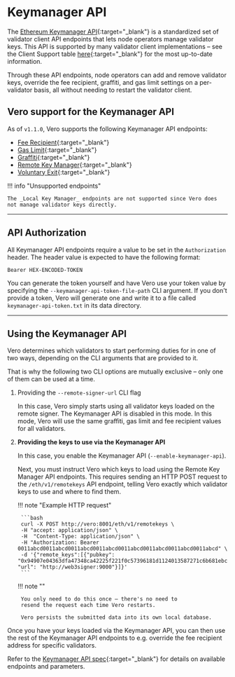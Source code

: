 # Keymanager API

The [Ethereum Keymanager API](https://github.com/ethereum/keymanager-APIs){:target="_blank"}
is a standardized set of validator client API endpoints that
lets node operators manage validator keys. This API is
supported by many validator client implementations – see the Client
Support table
[here](https://github.com/ethereum/keymanager-APIs?tab=readme-ov-file#client-support){:target="_blank"}
for the most up-to-date information.

Through these API endpoints, node operators can add and remove
validator keys, override the fee recipient, graffiti, and gas limit
settings on a per-validator basis, all without needing to restart
the validator client.

## Vero support for the Keymanager API

As of `v1.1.0`, Vero supports the following Keymanager API endpoints:

- [Fee Recipient](https://ethereum.github.io/keymanager-APIs/#/Fee%20Recipient){:target="_blank"}
- [Gas Limit](https://ethereum.github.io/keymanager-APIs/#/Gas%20Limit){:target="_blank"}
- [Graffiti](https://ethereum.github.io/keymanager-APIs/#/Graffiti){:target="_blank"}
- [Remote Key Manager](https://ethereum.github.io/keymanager-APIs/#/Remote%20Key%20Manager){:target="_blank"}
- [Voluntary Exit](https://ethereum.github.io/keymanager-APIs/#/Voluntary%20Exit){:target="_blank"}

!!! info "Unsupported endpoints"

    The _Local Key Manager_ endpoints are not supported since Vero does
    not manage validator keys directly.

___

## API Authorization

All Keymanager API endpoints require a value to be set in the `Authorization`
header. The header value is expected to have the following format:

`Bearer HEX-ENCODED-TOKEN`

You can generate the token yourself and have Vero use your token
value by specifying the `--keymanager-api-token-file-path` CLI argument.
If you don't provide a token, Vero will generate one and write
it to a file called `keymanager-api-token.txt` in its data directory.

___

## Using the Keymanager API

Vero determines which validators to start performing duties for in one
of two ways, depending on the CLI arguments that are provided to it.

That is why the following two CLI options are mutually exclusive – only
one of them can be used at a time.

1. Providing the `--remote-signer-url` CLI flag

    In this case, Vero simply starts using all validator keys loaded
    on the remote signer. The Keymanager API is disabled in this mode.
    In this mode, Vero will use the same graffiti, gas limit and
    fee recipient values for all validators.

2. **Providing the keys to use via the Keymanager API**

    In this case, you enable the Keymanager API (`--enable-keymanager-api`).

    Next, you must instruct Vero which keys to load using the
    Remote Key Manager API endpoints. This requires sending an
    HTTP POST request to the `/eth/v1/remotekeys` API endpoint,
    telling Vero exactly which validator keys to use and
    where to find them.

    !!! note "Example HTTP request"

        ```bash
        curl -X POST http://vero:8001/eth/v1/remotekeys \
        -H "accept: application/json" \
        -H  "Content-Type: application/json" \
        -H "Authorization: Bearer 0011abcd0011abcd0011abcd0011abcd0011abcd0011abcd0011abcd0011abcd" \
        -d '{"remote_keys":[{"pubkey": "0x94907e04363dfa47348ca42225f221f0c57396181d1124013587271c6b681ebc8584fd3e6e8d4ec69b8358969976b260", "url": "http://web3signer:9000"}]}'
        ```

    !!! note ""

        You only need to do this once – there's no need to
        resend the request each time Vero restarts.

        Vero persists the submitted data into its own local database.

Once you have your keys loaded via the Keymanager API, you can then use
the rest of the Keymanager API endpoints to e.g. override the fee recipient
address for specific validators.

Refer to the [Keymanager API spec](https://ethereum.github.io/keymanager-APIs/){:target="_blank"}
for details on available endpoints and parameters.
